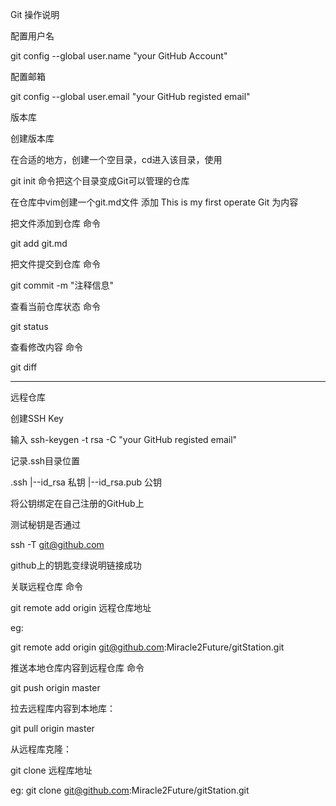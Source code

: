 Git 操作说明


配置用户名

git config --global user.name "your GitHub Account"

配置邮箱

git config --global user.email "your GitHub registed email"

版本库

创建版本库

在合适的地方，创建一个空目录，cd进入该目录，使用

git init 命令把这个目录变成Git可以管理的仓库

在仓库中vim创建一个git.md文件	添加 This is my first operate Git 为内容

把文件添加到仓库 命令

git add git.md

把文件提交到仓库 命令

git commit -m "注释信息"

查看当前仓库状态 命令

git status

查看修改内容 命令

git diff

----------------------------------------------------------------------------

远程仓库

创建SSH Key

输入 ssh-keygen -t rsa -C "your GitHub registed email"

记录.ssh目录位置

.ssh
|--id_rsa	私钥
|--id_rsa.pub	公钥

将公钥绑定在自己注册的GitHub上

测试秘钥是否通过

ssh -T git@github.com

github上的钥匙变绿说明链接成功


关联远程仓库 命令

git remote add origin 远程仓库地址

eg:

git remote add origin git@github.com:Miracle2Future/gitStation.git

推送本地仓库内容到远程仓库 命令

git push origin master

拉去远程库内容到本地库：

git pull origin master

从远程库克隆：

git clone 远程库地址

eg:	git clone git@github.com:Miracle2Future/gitStation.git





